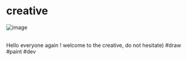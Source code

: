 # creative
![image](https://github.com/localhost-four/creative/assets/119116574/40c3c255-58e3-4593-953b-e7483e7cfff3)

<br>
Hello everyone again ! welcome to the creative, do not hesitate) #draw #paint #dev
